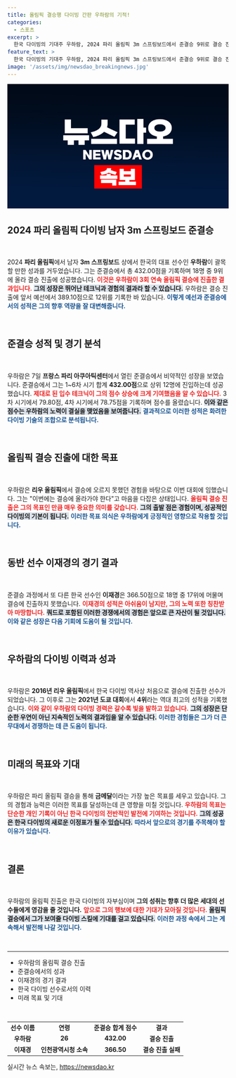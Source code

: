 ```yaml
---
title: 올림픽 결승행 다이빙 간판 우하람의 기적!
categories:
  - 스포츠
excerpt: >
  한국 다이빙의 기대주 우하람, 2024 파리 올림픽 3m 스프링보드에서 준결승 9위로 결승 진출! 매끄러운 연기로 한국 다이빙 역사를 다시 써갈 그의 도전이 주목받고 있다.
feature_text: >
  한국 다이빙의 기대주 우하람, 2024 파리 올림픽 3m 스프링보드에서 준결승 9위로 결승 진출! 매끄러운 연기로 한국 다이빙 역사를 다시 써갈 그의 도전이 주목받고 있다.
image: '/assets/img/newsdao_breakingnews.jpg'
---
```


<p><img src="/assets/img/newsdao_breakingnews.jpg" alt="flaretime 속보" /></p>

<h2 data-ke-size="size26">2024 파리 올림픽 다이빙 남자 3m 스프링보드 준결승</h2>

<p data-ke-size="size16">&nbsp;</p>

<p>2024 <b>파리 올림픽</b>에서 남자 <b>3m 스프링보드</b> 상에서 한국의 대표 선수인 <b>우하람</b>이 괄목할 만한 성과를 거두었습니다. 그는 준결승에서 총 432.00점을 기록하며 18명 중 9위에 올라 결승 진출에 성공했습니다. <b><span style="color: #ee2323;">이것은 우하람이 3회 연속 올림픽 결승에 진출한 결과입니다.</span></b> <b><span style="background-color: #21538527;">그의 성장은 뛰어난 테크닉과 경험의 결과라 할 수 있습니다.</span></b> 우하람은 결승 진출에 앞서 예선에서 389.10점으로 12위를 기록한 바 있습니다. <b><span style="color: #1a5490;">이렇게 예선과 준결승에서의 성적은 그의 향후 역량을 잘 대변해줍니다.</span></b> </p>

<p data-ke-size="size16">&nbsp;</p>

<h2 data-ke-size="size26">준결승 성적 및 경기 분석</h2>

<p data-ke-size="size16">&nbsp;</p>

<p>우하람은 7일 <b>프랑스 파리 아쿠아틱센터</b>에서 열린 준결승에서 비약적인 성장을 보였습니다. 준결승에서 그는 1~6차 시기 합계 <b>432.00점</b>으로 상위 12명에 진입하는데 성공했습니다. <b><span style="color: #ee2323;">제대로 된 입수 테크닉이 그의 점수 상승에 크게 기여했음을 알 수 있습니다.</span></b> 3차 시기에서 79.80점, 4차 시기에서 78.75점을 기록하며 점수를 올렸습니다. <b><span style="background-color: #21538527;">이와 같은 점수는 우하람의 노력이 결실을 맺었음을 보여줍니다.</span></b> <b><span style="color: #1a5490;">결과적으로 이러한 성적은 화려한 다이빙 기술의 조합으로 분석됩니다.</span></b> </p>

<p data-ke-size="size16">&nbsp;</p>

<h2 data-ke-size="size26">올림픽 결승 진출에 대한 목표</h2>

<p data-ke-size="size16">&nbsp;</p>

<p>우하람은 <b>리우 올림픽</b>에서 결승에 오르지 못했던 경험을 바탕으로 이번 대회에 임했습니다. 그는 "이번에는 결승에 올라가야 한다"고 마음을 다잡은 상태입니다. <b><span style="color: #ee2323;">올림픽 결승 진출은 그의 목표인 만큼 매우 중요한 의미를 갖습니다.</span></b> <b><span style="background-color: #21538527;">그의 출발 점은 경험이며, 성공적인 다이빙의 기본이 됩니다.</span></b> <b><span style="color: #1a5490;">이러한 목표 의식은 우하람에게 긍정적인 영향으로 작용할 것입니다.</span></b> </p>

<p data-ke-size="size16">&nbsp;</p>

<h2 data-ke-size="size26">동반 선수 이재경의 경기 결과</h2>

<p data-ke-size="size16">&nbsp;</p>

<p>준결승 과정에서 또 다른 한국 선수인 <b>이재경</b>은 366.50점으로 18명 중 17위에 머물며 결승에 진출하지 못했습니다. <b><span style="color: #ee2323;">이재경의 성적은 아쉬움이 남지만, 그의 노력 또한 칭찬받아 마땅합니다.</span></b> <b><span style="background-color: #21538527;">쿼드로 포함된 이러한 경쟁에서의 경험은 앞으로 큰 자산이 될 것입니다.</span></b> <b><span style="color: #1a5490;">이와 같은 성장은 다음 기회에 도움이 될 것입니다.</span></b> </p>

<p data-ke-size="size16">&nbsp;</p>

<h2 data-ke-size="size26">우하람의 다이빙 이력과 성과</h2>

<p data-ke-size="size16">&nbsp;</p>

<p>우하람은 <b>2016년 리우 올림픽</b>에서 한국 다이빙 역사상 처음으로 결승에 진출한 선수가 되었습니다. 그 이후로 그는 <b>2021년 도쿄 대회</b>에서 <b>4위</b>라는 역대 최고의 성적을 기록했습니다. <b><span style="color: #ee2323;">이와 같이 우하람의 다이빙 경력은 갈수록 빛을 발하고 있습니다.</span></b> <b><span style="background-color: #21538527;">그의 성장은 단순한 우연이 아닌 지속적인 노력의 결과임을 알 수 있습니다.</span></b> <b><span style="color: #1a5490;">이러한 경험들은 그가 더 큰 무대에서 경쟁하는 데 큰 도움이 됩니다.</span></b> </p>

<p data-ke-size="size16">&nbsp;</p>

<h2 data-ke-size="size26">미래의 목표와 기대</h2>

<p data-ke-size="size16">&nbsp;</p>

<p>우하람은 파리 올림픽 결승을 통해 <b>금메달</b>이라는 가장 높은 목표를 세우고 있습니다. 그의 경험과 능력은 이러한 목표를 달성하는데 큰 영향을 미칠 것입니다. <b><span style="color: #ee2323;">우하람의 목표는 단순한 개인 기록이 아닌 한국 다이빙의 전반적인 발전에 기여하는 것입니다.</span></b> <b><span style="background-color: #21538527;">그의 성공은 한국 다이빙의 새로운 이정표가 될 수 있습니다.</span></b> <b><span style="color: #1a5490;">따라서 앞으로의 경기를 주목해야 할 이유가 있습니다.</span></b> </p>

<p data-ke-size="size16">&nbsp;</p>

<h2 data-ke-size="size26">결론</h2>

<p data-ke-size="size16">&nbsp;</p>

<p>우하람의 올림픽 진출은 한국 다이빙의 자부심이며 <b>그의 성취는 향후 더 많은 세대의 선수들에게 영감을 줄 것입니다.</b> <b><span style="color: #ee2323;">앞으로 그의 행보에 대한 기대가 모아질 것입니다.</span></b> <b><span style="background-color: #21538527;">올림픽 결승에서 그가 보여줄 다이빙 스킬에 기대를 걸고 있습니다.</span></b> <b><span style="color: #1a5490;">이러한 과정 속에서 그는 계속해서 발전해 나갈 것입니다.</span></b> </p>

<p data-ke-size="size16">&nbsp;</p>

<hr>

<ul>
    <li>우하람의 올림픽 결승 진출</li>
    <li>준결승에서의 성과</li>
    <li>이재경의 경기 결과</li>
    <li>한국 다이빙 선수로서의 이력</li>
    <li>미래 목표 및 기대</li>
</ul>

<p data-ke-size="size16">&nbsp;</p> 

<table>
    <tr>
        <td style="text-align: center; height: 17px;"><b>선수 이름</b></td>
        <td style="text-align: center; height: 17px;"><b>연령</b></td>
        <td style="text-align: center; height: 17px;"><b>준결승 합계 점수</b></td>
        <td style="text-align: center; height: 17px;"><b>결과</b></td>
    </tr>
    <tr>
        <td style="text-align: center; height: 17px;"><b>우하람</b></td>
        <td style="text-align: center; height: 17px;"><b>26</b></td>
        <td style="text-align: center; height: 17px;"><b>432.00</b></td>
        <td style="text-align: center; height: 17px;"><b>결승 진출</b></td>
    </tr>
    <tr>
        <td style="text-align: center; height: 17px;"><b>이재경</b></td>
        <td style="text-align: center; height: 17px;"><b>인천광역시청 소속</b></td>
        <td style="text-align: center; height: 17px;"><b>366.50</b></td>
        <td style="text-align: center; height: 17px;"><b>결승 진출 실패</b></td>
    </tr>
</table>
실시간 뉴스 속보는, <a href="https://newsdao.kr" rel="dofollow">https://newsdao.kr</a>


